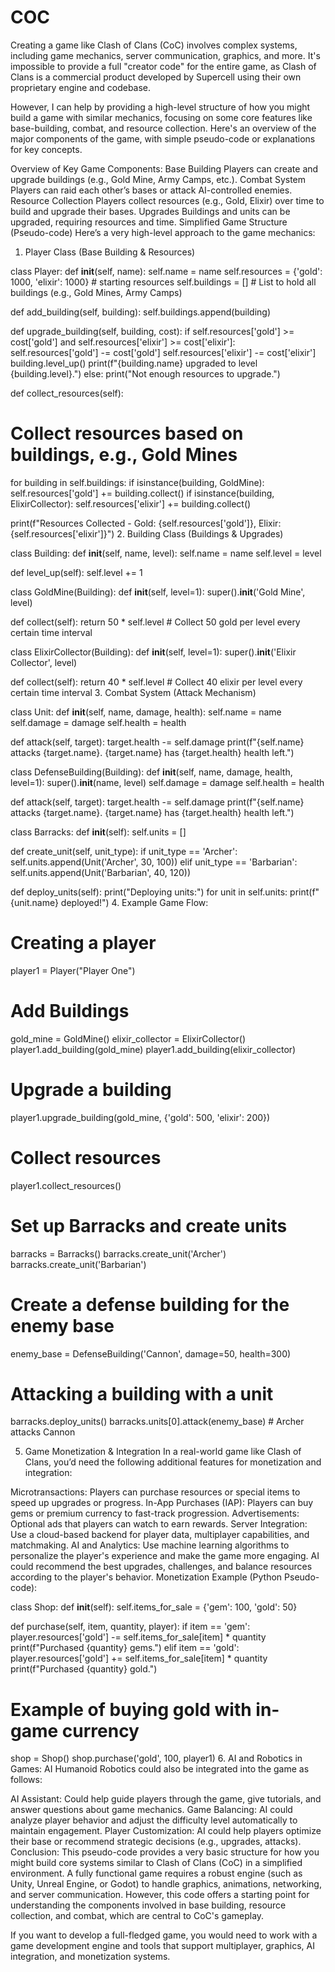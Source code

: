 # COC
Creating a game like Clash of Clans (CoC) involves complex systems, including game mechanics, server communication, graphics, and more. It's impossible to provide a full "creator code" for the entire game, as Clash of Clans is a commercial product developed by Supercell using their own proprietary engine and codebase.

However, I can help by providing a high-level structure of how you might build a game with similar mechanics, focusing on some core features like base-building, combat, and resource collection. Here's an overview of the major components of the game, with simple pseudo-code or explanations for key concepts.

Overview of Key Game Components:
Base Building
Players can create and upgrade buildings (e.g., Gold Mine, Army Camps, etc.).
Combat System
Players can raid each other’s bases or attack AI-controlled enemies.
Resource Collection
Players collect resources (e.g., Gold, Elixir) over time to build and upgrade their bases.
Upgrades
Buildings and units can be upgraded, requiring resources and time.
Simplified Game Structure (Pseudo-code)
Here’s a very high-level approach to the game mechanics:

1. Player Class (Base Building & Resources)

class Player:
def __init__(self, name):
self.name = name
self.resources = {'gold': 1000, 'elixir': 1000} # starting resources
self.buildings = [] # List to hold all buildings (e.g., Gold Mines, Army Camps)

def add_building(self, building):
self.buildings.append(building)

def upgrade_building(self, building, cost):
if self.resources['gold'] >= cost['gold'] and self.resources['elixir'] >= cost['elixir']:
self.resources['gold'] -= cost['gold']
self.resources['elixir'] -= cost['elixir']
building.level_up()
print(f"{building.name} upgraded to level {building.level}.")
else:
print("Not enough resources to upgrade.")

def collect_resources(self):
# Collect resources based on buildings, e.g., Gold Mines
for building in self.buildings:
if isinstance(building, GoldMine):
self.resources['gold'] += building.collect()
if isinstance(building, ElixirCollector):
self.resources['elixir'] += building.collect()

print(f"Resources Collected - Gold: {self.resources['gold']}, Elixir: {self.resources['elixir']}")
2. Building Class (Buildings & Upgrades)

class Building:
def __init__(self, name, level):
self.name = name
self.level = level

def level_up(self):
self.level += 1

class GoldMine(Building):
def __init__(self, level=1):
super().__init__('Gold Mine', level)

def collect(self):
return 50 * self.level # Collect 50 gold per level every certain time interval

class ElixirCollector(Building):
def __init__(self, level=1):
super().__init__('Elixir Collector', level)

def collect(self):
return 40 * self.level # Collect 40 elixir per level every certain time interval
3. Combat System (Attack Mechanism)

class Unit:
def __init__(self, name, damage, health):
self.name = name
self.damage = damage
self.health = health

def attack(self, target):
target.health -= self.damage
print(f"{self.name} attacks {target.name}. {target.name} has {target.health} health left.")

class DefenseBuilding(Building):
def __init__(self, name, damage, health, level=1):
super().__init__(name, level)
self.damage = damage
self.health = health

def attack(self, target):
target.health -= self.damage
print(f"{self.name} attacks {target.name}. {target.name} has {target.health} health left.")

class Barracks:
def __init__(self):
self.units = []

def create_unit(self, unit_type):
if unit_type == 'Archer':
self.units.append(Unit('Archer', 30, 100))
elif unit_type == 'Barbarian':
self.units.append(Unit('Barbarian', 40, 120))

def deploy_units(self):
print("Deploying units:")
for unit in self.units:
print(f"{unit.name} deployed!")
4. Example Game Flow:

# Creating a player
player1 = Player("Player One")

# Add Buildings
gold_mine = GoldMine()
elixir_collector = ElixirCollector()
player1.add_building(gold_mine)
player1.add_building(elixir_collector)

# Upgrade a building
player1.upgrade_building(gold_mine, {'gold': 500, 'elixir': 200})

# Collect resources
player1.collect_resources()

# Set up Barracks and create units
barracks = Barracks()
barracks.create_unit('Archer')
barracks.create_unit('Barbarian')

# Create a defense building for the enemy base
enemy_base = DefenseBuilding('Cannon', damage=50, health=300)

# Attacking a building with a unit
barracks.deploy_units()
barracks.units[0].attack(enemy_base) # Archer attacks Cannon

5. Game Monetization & Integration
In a real-world game like Clash of Clans, you’d need the following additional features for monetization and integration:

Microtransactions: Players can purchase resources or special items to speed up upgrades or progress.
In-App Purchases (IAP): Players can buy gems or premium currency to fast-track progression.
Advertisements: Optional ads that players can watch to earn rewards.
Server Integration: Use a cloud-based backend for player data, multiplayer capabilities, and matchmaking.
AI and Analytics: Use machine learning algorithms to personalize the player's experience and make the game more engaging. AI could recommend the best upgrades, challenges, and balance resources according to the player's behavior.
Monetization Example (Python Pseudo-code):

class Shop:
def __init__(self):
self.items_for_sale = {'gem': 100, 'gold': 50}

def purchase(self, item, quantity, player):
if item == 'gem':
player.resources['gold'] -= self.items_for_sale[item] * quantity
print(f"Purchased {quantity} gems.")
elif item == 'gold':
player.resources['gold'] += self.items_for_sale[item] * quantity
print(f"Purchased {quantity} gold.")

# Example of buying gold with in-game currency
shop = Shop()
shop.purchase('gold', 100, player1)
6. AI and Robotics in Games:
AI Humanoid Robotics could also be integrated into the game as follows:

AI Assistant: Could help guide players through the game, give tutorials, and answer questions about game mechanics.
Game Balancing: AI could analyze player behavior and adjust the difficulty level automatically to maintain engagement.
Player Customization: AI could help players optimize their base or recommend strategic decisions (e.g., upgrades, attacks).
Conclusion:
This pseudo-code provides a very basic structure for how you might build core systems similar to Clash of Clans (CoC) in a simplified environment. A fully functional game requires a robust engine (such as Unity, Unreal Engine, or Godot) to handle graphics, animations, networking, and server communication. However, this code offers a starting point for understanding the components involved in base building, resource collection, and combat, which are central to CoC's gameplay.

If you want to develop a full-fledged game, you would need to work with a game development engine and tools that support multiplayer, graphics, AI integration, and monetization systems.
